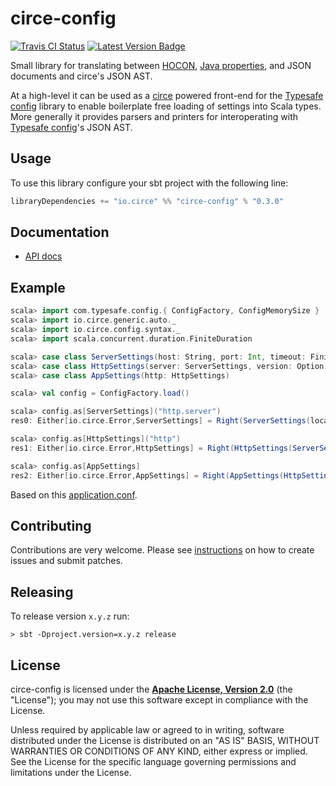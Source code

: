 # circe-config

[![Travis CI Status]][Travis CI]
[![Latest Version Badge]][Latest Version]

Small library for translating between [HOCON], [Java properties], and JSON
documents and circe's JSON AST.

At a high-level it can be used as a [circe] powered front-end for the [Typesafe
config] library to enable boilerplate free loading of settings into Scala types.
More generally it provides parsers and printers for interoperating with
[Typesafe config]'s JSON AST.

 [HOCON]: https://github.com/lightbend/config/blob/master/HOCON.md
 [Java properties]: https://docs.oracle.com/javase/8/docs/api/java/util/Properties.html

## Usage

To use this library configure your sbt project with the following line:

```sbt
libraryDependencies += "io.circe" %% "circe-config" % "0.3.0"
```

## Documentation

 - [API docs](https://circe.github.io/circe-config/io/circe/config/index.html)

## Example

```scala
scala> import com.typesafe.config.{ ConfigFactory, ConfigMemorySize }
scala> import io.circe.generic.auto._
scala> import io.circe.config.syntax._
scala> import scala.concurrent.duration.FiniteDuration

scala> case class ServerSettings(host: String, port: Int, timeout: FiniteDuration, maxUpload: ConfigMemorySize)
scala> case class HttpSettings(server: ServerSettings, version: Option[Double])
scala> case class AppSettings(http: HttpSettings)

scala> val config = ConfigFactory.load()

scala> config.as[ServerSettings]("http.server")
res0: Either[io.circe.Error,ServerSettings] = Right(ServerSettings(localhost,8080,5 seconds,ConfigMemorySize(5242880)))

scala> config.as[HttpSettings]("http")
res1: Either[io.circe.Error,HttpSettings] = Right(HttpSettings(ServerSettings(localhost,8080,5 seconds,ConfigMemorySize(5242880)),Some(1.1)))

scala> config.as[AppSettings]
res2: Either[io.circe.Error,AppSettings] = Right(AppSettings(HttpSettings(ServerSettings(localhost,8080,5 seconds,ConfigMemorySize(5242880)),Some(1.1))))
```

Based on this [application.conf].

 [application.conf]: https://github.com/circe/circe-config/tree/master/src/test/resources/application.conf

## Contributing

Contributions are very welcome. Please see [instructions](CONTRIBUTING.md) on
how to create issues and submit patches.

## Releasing

To release version `x.y.z` run:

    > sbt -Dproject.version=x.y.z release

## License

circe-config is licensed under the **[Apache License, Version 2.0][apache]** (the
"License"); you may not use this software except in compliance with the License.

Unless required by applicable law or agreed to in writing, software
distributed under the License is distributed on an "AS IS" BASIS,
WITHOUT WARRANTIES OR CONDITIONS OF ANY KIND, either express or implied.
See the License for the specific language governing permissions and
limitations under the License.

 [apache]: http://www.apache.org/licenses/LICENSE-2.0
 [circe]: https://github.com/circe/circe
 [Typesafe config]: https://github.com/lightbend/config
 [Travis CI]: https://travis-ci.org/circe/circe-config
 [Travis CI Status]: https://travis-ci.org/circe/circe-config.svg?branch=master
 [Latest Version Badge]: https://img.shields.io/maven-central/v/io.circe/circe-config_2.12.svg
 [Latest Version]: https://maven-badges.herokuapp.com/maven-central/io.circe/circe-config_2.12
